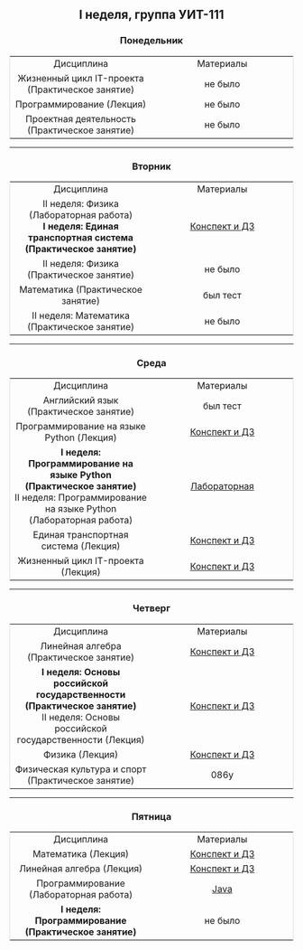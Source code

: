 <h2 align="center">
I неделя, группа УИТ-111
</h2>

<h3 align="center">
Понедельник
</h3>

<div align="center">
    <table style="margin: 0 auto; border: 1px solid #ddd;">
    <tr>
        <td align="center" valign="middle" style="width: 50%"> Дисциплина </td>
        <td align="center" valign="middle" style="width: 50%"> Материалы </td>
    </tr>
    <tr>
        <td align="center" valign="middle" style="width: 50%"> Жизненный цикл IT-проекта (Практическое занятие) </td>
        <td align="center" valign="middle" style="width: 50%"> не было </td>
    </tr>
    <tr>
        <td align="center" valign="middle" style="width: 50%"> Программирование (Лекция) </td>
        <td align="center" valign="middle" style="width: 50%"> не было </td>
    </tr>
    <tr>
        <td align="center" valign="middle" style="width: 50%"> Проектная деятельность (Практическое занятие) </td>
        <td align="center" valign="middle" style="width: 50%"> не было </td>
    </tr>
    </table>
</div>

---

<h3 align="center">
Вторник
</h3>

<div align="center">
    <table style="margin: 0 auto; border: 1px solid #ddd;">
    <tr>
        <td align="center" valign="middle" style="width: 50%"> Дисциплина </td>
        <td align="center" valign="middle" style="width: 50%"> Материалы </td>
    </tr>
    <tr>
        <td align="center" valign="middle" style="width: 50%"> II неделя: Физика (Лабораторная работа)<br><b>I неделя: Единая транспортная система (Практическое занятие)</b> </td>
        <td align="center" valign="middle" style="width: 50%; color: #00ff00;"> <a href="https://github.com/EgoruZz/uit-brain/blob/main/Семестр%201/Единая%20транспортная%20система/Практические/02-09-2025.md" target="_blank">Конспект и ДЗ</a> </td>
    </tr>
    <tr>
        <td align="center" valign="middle" style="width: 50%"> II неделя: Физика (Практическое занятие) </td>
        <td align="center" valign="middle" style="width: 50%"> не было </td>
    </tr>
    <tr>
        <td align="center" valign="middle" style="width: 50%"> Математика (Практическое занятие) </td>
        <td align="center" valign="middle" style="width: 50%"> был тест </td>
    </tr>
    <tr>
        <td align="center" valign="middle" style="width: 50%"> II неделя: Математика (Практическое занятие) </td>
        <td align="center" valign="middle" style="width: 50%"> не было </td>
    </tr>
    </table>
</div>

---

<h3 align="center">
Среда
</h3>

<div align="center">
    <table style="margin: 0 auto; border: 1px solid #ddd;">
    <tr>
        <td align="center" valign="middle" style="width: 50%"> Дисциплина </td>
        <td align="center" valign="middle" style="width: 50%"> Материалы </td>
    </tr>
    <tr>
        <td align="center" valign="middle" style="width: 50%"> Английский язык (Практическое занятие) </td>
        <td align="center" valign="middle" style="width: 50%"> был тест </td>
    </tr>
    <tr>
        <td align="center" valign="middle" style="width: 50%"> Программирование на языке Python (Лекция) </td>
        <td align="center" valign="middle" style="width: 50%; color: #00ff00;"> <a href="https://github.com/EgoruZz/uit-brain/blob/main/Семестр%201/Программирование%20на%20языке%20Python/Лекции/03-09-2025.md" target="_blank">Конспект и ДЗ</a> </td>
    </tr>
    <tr>
        <td align="center" valign="middle" style="width: 50%"> <b>I неделя: Программирование на языке Python (Практическое занятие)</b><br>II неделя: Программирование на языке Python (Лабораторная работа) </td>
        <td align="center" valign="middle" style="width: 50%; color: #00ff00;"> <a href="https://github.com/EgoruZz/uit-brain/blob/main/Семестр%201/Программирование%20на%20языке%20Python/Лабораторные/Лабораторная%20работа%201.pdf" target="_blank">Лабораторная</a> </td>
    </tr>
    <tr>
        <td align="center" valign="middle" style="width: 50%"> Единая транспортная система (Лекция) </td>
        <td align="center" valign="middle" style="width: 50%; color: #ff0000;"> <a href="ваша_ссылка" target="_blank">Конспект и ДЗ</a> </td>
    </tr>
    <tr>
        <td align="center" valign="middle" style="width: 50%"> Жизненный цикл IT-проекта (Лекция) </td>
        <td align="center" valign="middle" style="width: 50%; color: #ff0000;"> <a href="ваша_ссылка" target="_blank">Конспект и ДЗ</a> </td>
    </tr>
    </table>
</div>

---

<h3 align="center">
Четверг
</h3>

<div align="center">
    <table style="margin: 0 auto; border: 1px solid #ddd;">
    <tr>
        <td align="center" valign="middle" style="width: 50%"> Дисциплина </td>
        <td align="center" valign="middle" style="width: 50%"> Материалы </td>
    </tr>
    <tr>
        <td align="center" valign="middle" style="width: 50%"> Линейная алгебра (Практическое занятие) </td>
        <td align="center" valign="middle" style="width: 50%; color: #00ff00;"> <a href="https://github.com/EgoruZz/uit-brain/blob/main/Семестр%201/Линейная%20алгебра/Практические/04-09-2025.md" target="_blank">Конспект и ДЗ</a> </td>
    </tr>
    <tr>
        <td align="center" valign="middle" style="width: 50%"> <b>I неделя: Основы российской государственности (Практическое занятие)</b><br>II неделя: Основы российской государственности (Лекция) </td>
        <td align="center" valign="middle" style="width: 50%; color: #ff0000;"> <a href="ваша_ссылка" target="_blank">Конспект и ДЗ</a> </td>
    </tr>
    <tr>
        <td align="center" valign="middle" style="width: 50%"> Физика (Лекция) </td>
        <td align="center" valign="middle" style="width: 50%; color: #00ff00;"> <a href="https://github.com/EgoruZz/uit-brain/blob/main/Семестр%201/Физика/Лекции/04-09-2025.md" target="_blank">Конспект и ДЗ</a> </td>
    </tr>
    <tr>
        <td align="center" valign="middle" style="width: 50%"> Физическая культура и спорт (Практическое занятие) </td>
        <td align="center" valign="middle" style="width: 50%"> 086у </td>
    </tr>
    </table>
</div>

---

<h3 align="center">
Пятница
</h3>

<div align="center">
    <table style="margin: 0 auto; border: 1px solid #ddd;">
    <tr>
        <td align="center" valign="middle" style="width: 50%"> Дисциплина </td>
        <td align="center" valign="middle" style="width: 50%"> Материалы </td>
    </tr>
    <tr>
        <td align="center" valign="middle" style="width: 50%"> Математика (Лекция) </td>
        <td align="center" valign="middle" style="width: 50%; color: #00ff00;"> <a href="https://github.com/EgoruZz/uit-brain/blob/main/Семестр%201/Математика/Лекции/05-09-2025.md" target="_blank">Конспект и ДЗ</a> </td>
    </tr>
    <tr>
        <td align="center" valign="middle" style="width: 50%"> Линейная алгебра (Лекция) </td>
        <td align="center" valign="middle" style="width: 50%; color: #00ff00;"> <a href="https://github.com/EgoruZz/uit-brain/blob/main/Семестр%201/Линейная%20алгебра/Лекции/05-09-2025.md" target="_blank">Конспект и ДЗ</a> </td>
    </tr>
    <tr>
        <td align="center" valign="middle" style="width: 50%">Программирование (Лабораторная работа)</td>
        <td align="center" valign="middle" style="width: 50%; color: #00ff00;"> <a href="https://www.jetbrains.com/idea/" target="_blank">Java</a>
</td>
    </tr>
    <tr>
        <td align="center" valign="middle" style="width: 50%"> <b>I неделя: Программирование (Практическое занятие)</b> </td>
        <td align="center" valign="middle" style="width: 50%"> не было </td>
    </tr>
    </table>
</div>
